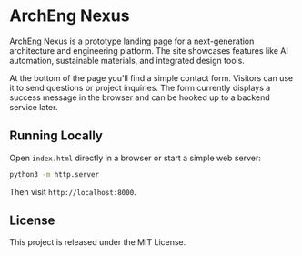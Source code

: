 # ArchEng Nexus

ArchEng Nexus is a prototype landing page for a next-generation architecture and engineering platform. The site showcases features like AI automation, sustainable materials, and integrated design tools.

At the bottom of the page you'll find a simple contact form. Visitors can use it to send questions or project inquiries. The form currently displays a success message in the browser and can be hooked up to a backend service later.

## Running Locally

Open `index.html` directly in a browser or start a simple web server:

```bash
python3 -m http.server
```

Then visit `http://localhost:8000`.

## License

This project is released under the MIT License.
